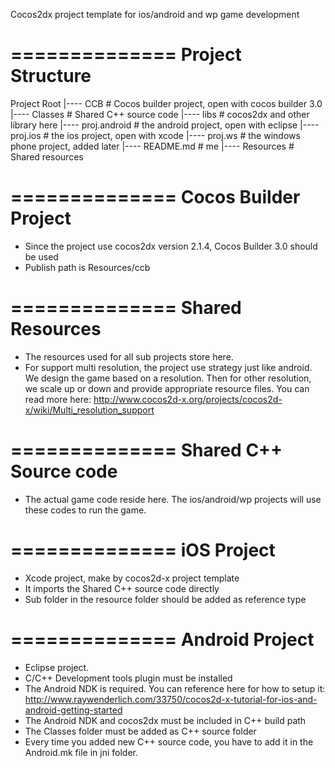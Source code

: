 Cocos2dx project template for ios/android and wp game development

==============
Project Structure
==============

Project Root
	|---- CCB 					# Cocos builder project, open with cocos builder 3.0
	|---- Classes				# Shared C++ source code
	|---- libs					# cocos2dx and other library here
	|---- proj.android 			# the android project, open with eclipse
	|---- proj.ios  			# the ios project, open with xcode
	|---- proj.ws 				# the windows phone project, added later
	|---- README.md  			# me
	|---- Resources 			# Shared resources


==============
Cocos Builder Project
==============

- Since the project use cocos2dx version 2.1.4,  Cocos Builder 3.0 should be used
- Publish path is Resources/ccb

==============
Shared Resources
==============

- The resources used for all sub projects store here. 
- For support multi resolution, the project use strategy just like android. We design the game based on a resolution. Then for other resolution, we scale up or down and provide appropriate resource files. You can read more here: http://www.cocos2d-x.org/projects/cocos2d-x/wiki/Multi_resolution_support

==============
Shared C++ Source code
==============

- The actual game code reside here. The ios/android/wp projects will use these codes to run the game.

==============
iOS Project
==============

- Xcode project, make by cocos2d-x project template
- It imports the Shared C++ source code directly
- Sub folder in the resource folder should be added as reference type

==============
Android Project
==============

- Eclipse project.
- C/C++ Development tools plugin must be installed
- The Android NDK is required. You can reference here for how to setup it: http://www.raywenderlich.com/33750/cocos2d-x-tutorial-for-ios-and-android-getting-started
- The Android NDK and cocos2dx must be included in C++ build path
- The Classes folder must be added as C++ source folder
- Every time you added new C++ source code, you have to  add it in the Android.mk file in jni folder.



